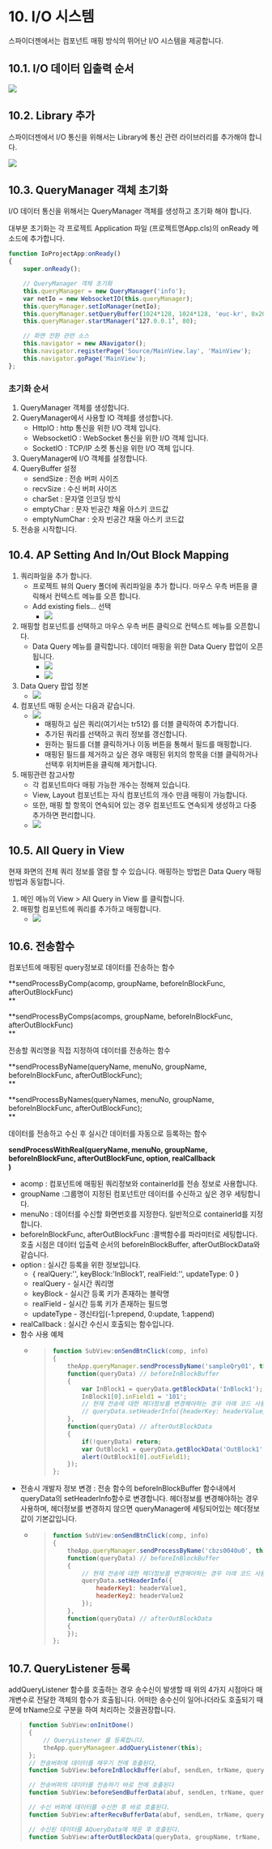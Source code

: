 # 10. I/O 시스템

스파이더젠에서는 컴포넌트 매핑 방식의 뛰어난 I/O 시스템을 제공합니다.

## 10.1. I/O 데이터 입출력 순서

![](https://github.com/asoosoft/spidergen-guidebook/tree/eeac9656bff5b368e79bf9dad544cae218642e17/assets/io-ex-001.png)

## 10.2.  Library 추가

스파이더젠에서 I/O 통신을 위해서는 Library에 통신 관련 라이브러리를 추가해야 합니다.

![](https://github.com/asoosoft/spidergen-guidebook/tree/eeac9656bff5b368e79bf9dad544cae218642e17/assets/io-ex-002.png)

## 10.3.  QueryManager 객체 초기화

I/O 데이터 통신을 위해서는 QueryManager 객체를 생성하고 초기화 해야 합니다.

대부분 초기화는 각 프로젝트 Application 파일 \(프로젝트명App.cls\)의 onReady 메소드에 추가합니다.

```javascript
function IoProjectApp:onReady()
{
    super.onReady();

    // QueryManager 객체 초기화
    this.queryManager = new QueryManager('info');
    var netIo = new WebsocketIO(this.queryManager); 
    this.queryManager.setIoManager(netIo);
    this.queryManager.setQueryBuffer(1024*128, 1024*128, 'euc-kr', 0x20, 0x30);
    this.queryManager.startManager(‘127.0.0.1’, 80);

    // 화면 전환 관련 소스
    this.navigator = new ANavigator();
    this.navigator.registerPage('Source/MainView.lay', 'MainView');
    this.navigator.goPage('MainView');
};
```

### **초기화 순서**

1. QueryManager 객체를 생성합니다.
2. QueryManager에서 사용할 IO 객체를 생성합니다.
   * HttpIO : http 통신을 위한 I/O 객체 입니다.
   * WebsocketIO : WebSocket 통신을 위한 I/O 객체 입니다.
   * SocketIO : TCP/IP 소켓 통신을 위한 I/O 객체 입니다.
3. QueryManager에 I/O 객체를 설정합니다.
4. QueryBuffer 설정
   * sendSize : 전송 버퍼 사이즈
   * recvSize : 수신 버퍼 사이즈
   * charSet :  문자열 인코딩 방식
   * emptyChar : 문자 빈공간 채울 아스키 코드값
   * emptyNumChar : 숫자 빈공간 채울 아스키 코드값
5. 전송을 시작합니다.

## 10.4.  AP Setting And In/Out Block Mapping

1. 쿼리파일을 추가 합니다.
   * 프로젝트 뷰의 Query 폴더에 쿼리파일을 추가 합니다. 마우스 우측 버튼을 클릭해서 컨텍스트 메뉴를 오픈 합니다.
   * Add existing fiels... 선택
     * ![](https://github.com/asoosoft/spidergen-guidebook/tree/eeac9656bff5b368e79bf9dad544cae218642e17/assets/io-ex-004.png)
2. 매핑할 컴포넌트를 선택하고 마우스 우측 버튼 클릭으로 컨텍스트 메뉴를 오픈합니다.
   * Data Query 메뉴를 클릭합니다. 데이터 매핑을 위한 Data Query 팝업이 오픈됩니다.
     * ![](https://github.com/asoosoft/spidergen-guidebook/tree/eeac9656bff5b368e79bf9dad544cae218642e17/assets/io-ex-008.png)
     * ![](https://github.com/asoosoft/spidergen-guidebook/tree/eeac9656bff5b368e79bf9dad544cae218642e17/assets/io-ex-009.png)
3. Data Query 팝업 정본
   * ![](https://github.com/asoosoft/spidergen-guidebook/tree/eeac9656bff5b368e79bf9dad544cae218642e17/assets/io-ex-010.png)
4. 컴포넌트 매핑 순서는 다음과 같습니다.
   * ![](https://github.com/asoosoft/spidergen-guidebook/tree/eeac9656bff5b368e79bf9dad544cae218642e17/assets/io-ex-011.png)
     * 매핑하고 싶은 쿼리\(여기서는 tr512\) 를 더블 클릭하여 추가합니다.
     * 추가된 쿼리를 선택하고 쿼리 정보를 갱신합니다.
     * 원하는 필드를 더블 클릭하거나 이동 버튼을 통해서 필드를 매핑합니다.
     * 매핑된 필드를 제거하고 싶은 경우 매핑된 위치의 항목을 더블 클릭하거나 선택후 위치버튼을 클릭해 제거합니다.
5. 매핑관련 참고사항
   * 각 컴포넌트마다 매핑 가능한 개수는 정해져 있습니다.
   * View, Layout 컴포넌트는 자식 컴포넌트의 개수 만큼 매핑이 가능합니다.
   * 또한, 매핑 할  항목이 연속되어 있는 경우 컴포넌트도 연속되게 생성하고 다중 추가하면 편리합니다.
   * ![](https://github.com/asoosoft/spidergen-guidebook/tree/eeac9656bff5b368e79bf9dad544cae218642e17/assets/io-ex-015.png)

## 10.5.  All Query in View

현재 화면의 전체 쿼리 정보를 열람 할 수 있습니다. 매핑하는 방법은 Data Query 매핑 방법과 동일합니다.

1. 메인 메뉴의 View &gt; All Query in View 를 클릭합니다.
2. 매핑할 컴포넌트에 쿼리를 추가하고 매핑합니다.
   * ![](https://github.com/asoosoft/spidergen-guidebook/tree/eeac9656bff5b368e79bf9dad544cae218642e17/assets/io-ex-014.png)

## 10.6. 전송함수

컴포넌트에 매핑된 query정보로 데이터를 전송하는 함수

**sendProcessByComp\(acomp, groupName, beforeInBlockFunc, afterOutBlockFunc\)    
**

**sendProcessByComps\(acomps, groupName, beforeInBlockFunc, afterOutBlockFunc\)    
**

전송할 쿼리명을 직접 지정하여 데이터를 전송하는 함수

**sendProcessByName\(queryName, menuNo, groupName, beforeInBlockFunc, afterOutBlockFunc\);    
**

**sendProcessByNames\(queryNames, menuNo, groupName, beforeInBlockFunc, afterOutBlockFunc\);    
**

데이터를 전송하고 수신 후 실시간 데이터를 자동으로 등록하는 함수

**sendProcessWithReal\(queryName, menuNo, groupName, beforeInBlockFunc, afterOutBlockFunc, option, realCallback  
\)**

* acomp : 컴포넌트에 매핑된 쿼리정보와 containerId를 전송 정보로 사용합니다.
* groupName :그룹명이 지정된 컴포넌트만 데이터를 수신하고 싶은 경우 세팅합니다.
* menuNo : 데이터를 수신할 화면번호를 지정한다. 일반적으로 containerId를 지정합니다.
* beforeInBlockFunc, afterOutBlockFunc :콜백함수를 파라미터로 세팅합니다. 호출 시점은 데이터 입출력 순서의 beforeInBlockBuffer, afterOutBlockData와 같습니다.
* option : 실시간 등록을 위한 정보입니다.
  * { realQuery:'', keyBlock:'InBlock1', realField:'', updateType: 0 }
  * realQuery - 실시간 쿼리명
  * keyBlock - 실시간 등록 키가 존재하는 블락명
  * realField - 실시간 등록 키가 존재하는 필드명
  * updateType - 갱신타입\(-1:prepend, 0:update, 1:append\)
* realCallback : 실시간 수신시 호출되는 함수입니다.
* 함수 사용 예제
  * > ```javascript
    > function SubView:onSendBtnClick(comp, info)
    > {
    >     theApp.queryManager.sendProcessByName('sampleQry01', this.getContainerId(), null,
    >     function(queryData) // beforeInBlockBuffer
    >     {
    >         var InBlock1 = queryData.getBlockData('InBlock1');
    >         InBlock1[0].inField1 = '101';
    >         // 현재 전송에 대한 헤더정보를 변경해야하는 경우 아래 코드 사용
    >         // queryData.setHeaderInfo({headerKey: headerValue});
    >     },
    >     function(queryData) // afterOutBlockData
    >     {
    >         if(!queryData) return;
    >         var OutBlock1 = queryData.getBlockData('OutBlock1');
    >         alert(OutBlock1[0].outField1);
    >     });
    > };
    > ```
* 전송시 개발자 정보 변경 : 전송 함수의 beforeInBlockBuffer 함수내에서 queryData의 setHeaderInfo함수로 변경합니다. 헤더정보를 변경해야하는 경우 사용하며, 헤더정보를 변경하지 않으면 queryManager에 세팅되어있는 헤더정보값이 기본값입니다.
  * > ```javascript
    > function SubView:onSendBtnClick(comp, info)
    > {
    >     theApp.queryManager.sendProcessByName('cbzs0040u0', this.getContainerId(), null,
    >     function(queryData) // beforeInBlockBuffer
    >     {
    >         // 현재 전송에 대한 헤더정보를 변경해야하는 경우 아래 코드 사용
    >         queryData.setHeaderInfo({
    >             headerKey1: headerValue1,
    >             headerKey2: headerValue2
    >         });
    >     },
    >     function(queryData) // afterOutBlockData
    >     {
    >     });
    > };
    > ```

## 10.7. QueryListener 등록

addQueryListener 함수를 호출하는 경우 송수신이 발생할 때 위의 4가지 시점마다 매개변수로 전달한 객체의 함수가 호출됩니다. 어떠한 송수신이 일어나더라도 호출되기 때문에 trName으로 구분을 하여 처리하는 것을권장합니다.

> ```javascript
> function SubView:onInitDone()
> {
>     // QueryListener 를 등록합니다.
>     theApp.queryManageer.addQueryListener(this);
> };
> // 전송버퍼에 데이터를 채우기 전에 호출된다,
> function SubView:beforeInBlockBuffer(abuf, sendLen, trName, queryManager){};
>
> // 전송버퍼의 데이터를 전송하기 바로 전에 호출된다
> function SubView:beforeSendBufferData(abuf, sendLen, trName, queryManager){};
>
> // 수신 버퍼에 데이터를 수신한 후 바로 호출된다.
> function SubView:afterRecvBufferData(abuf, sendLen, trName, queryManager){};
>
> // 수신된 데이터를 AQueryData에 채운 후 호출된다.
> function SubView:afterOutBlockData(queryData, groupName, trName, queryManager){};
> ```

